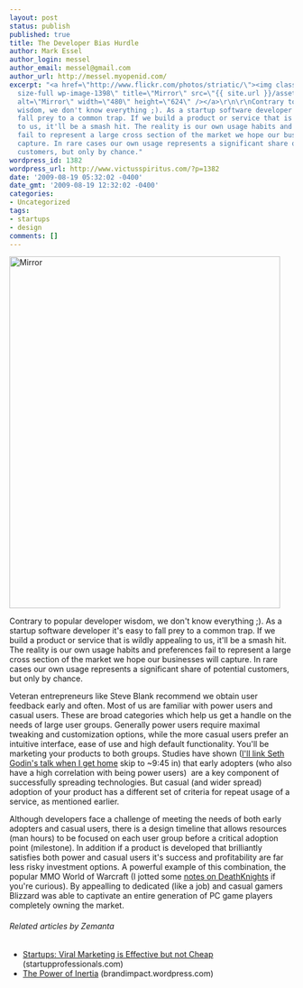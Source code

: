 ```yaml
---
layout: post
status: publish
published: true
title: The Developer Bias Hurdle
author: Mark Essel
author_login: messel
author_email: messel@gmail.com
author_url: http://messel.myopenid.com/
excerpt: "<a href=\"http://www.flickr.com/photos/striatic/\"><img class=\"aligncenter
  size-full wp-image-1398\" title=\"Mirror\" src=\"{{ site.url }}/assets/2009/08/Mirror.jpg\"
  alt=\"Mirror\" width=\"480\" height=\"624\" /></a>\r\n\r\nContrary to popular developer
  wisdom, we don't know everything ;). As a startup software developer it's easy to
  fall prey to a common trap. If we build a product or service that is wildly appealing
  to us, it'll be a smash hit. The reality is our own usage habits and preferences
  fail to represent a large cross section of the market we hope our businesses will
  capture. In rare cases our own usage represents a significant share of potential
  customers, but only by chance."
wordpress_id: 1382
wordpress_url: http://www.victusspiritus.com/?p=1382
date: '2009-08-19 05:32:02 -0400'
date_gmt: '2009-08-19 12:32:02 -0400'
categories:
- Uncategorized
tags:
- startups
- design
comments: []
---
```

<p><a href="http://www.flickr.com/photos/striatic/"><img class="aligncenter size-full wp-image-1398" title="Mirror" src="{{ site.url }}/assets/2009/08/Mirror.jpg" alt="Mirror" width="480" height="624" /></a></p>
<p>Contrary to popular developer wisdom, we don't know everything ;). As a startup software developer it's easy to fall prey to a common trap. If we build a product or service that is wildly appealing to us, it'll be a smash hit. The reality is our own usage habits and preferences fail to represent a large cross section of the market we hope our businesses will capture. In rare cases our own usage represents a significant share of potential customers, but only by chance.<a id="more"></a><a id="more-1382"></a></p>
<p>Veteran entrepreneurs like Steve Blank recommend we obtain user feedback early and often. Most of us are familiar with power users and casual users. These are broad categories which help us get a handle on the needs of large user groups. Generally power users require maximal tweaking and customization options, while the more casual users prefer an intuitive interface, ease of use and high default functionality. You'll be marketing your products to both groups. Studies have shown (<a href="http://www.youtube.com/watch?v=xBIVlM435Zg">I'll link Seth Godin's talk when I get home</a> skip to ~9:45 in) that early adopters (who also have a high correlation with being power users)  are a key component of successfully spreading technologies. But casual (and wider spread) adoption of your product has a different set of criteria for repeat usage of a service, as mentioned earlier.</p>
<p>Although developers face a challenge of meeting the needs of both early adopters and casual users, there is a design timeline that allows resources (man hours) to be focused on each user group before a critical adoption point (milestone). In addition if a product is developed that brilliantly satisfies both power and casual users it's success and profitability are far less risky investment options. A powerful example of this combination, the popular MMO World of Warcraft (I jotted some <a href="http://www.squidoo.com/Deathknights">notes on DeathKnights</a> if you're curious). By appealling to dedicated (like a job) and casual gamers Blizzard was able to captivate an entire generation of PC game players completely owning the market.</p>
<h6 class="zemanta-related-title" style="font-size:1em;">Related articles by Zemanta</h6>
<ul class="zemanta-article-ul">
<li class="zemanta-article-ul-li"><a href="http://blog.startupprofessionals.com/2009/08/startups-viral-marketing-is-effective.html">Startups: Viral Marketing is Effective but not Cheap</a> (startupprofessionals.com)</li>
<li class="zemanta-article-ul-li"><a href="http://brandimpact.wordpress.com/2009/08/18/the-power-of-inertia/">The Power of Inertia</a> (brandimpact.wordpress.com)</li>
</ul>

